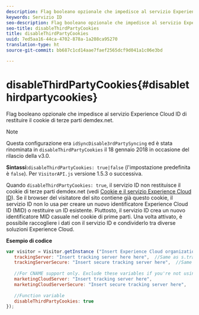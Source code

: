 ```yaml
---
description: Flag booleano opzionale che impedisce al servizio Experience Cloud ID di restituire il cookie di terze parti demdex.net.
keywords: Servizio ID
seo-description: Flag booleano opzionale che impedisce al servizio Experience Cloud ID di restituire il cookie di terze parti demdex.net.
seo-title: disableThirdPartyCookies
title: disableThirdPartyCookies
uuid: 7ed5aa16-44ca-4702-878a-1a208ca95270
translation-type: ht
source-git-commit: bb687c1cd14aae7faef2565dcf9d041a1c06e3bd

---
```



# disableThirdPartyCookies{#disablethirdpartycookies}

Flag booleano opzionale che impedisce al servizio Experience Cloud ID di restituire il cookie di terze parti demdex.net.

>[!NOTE]
>
>Questa configurazione era `idSyncDisable3rdPartySyncing` ed è stata rinominata in `disableThirdPartyCookies` il 18 gennaio 2018 in occasione del rilascio della v3.0.

**Sintassi:**`disableThirdPartyCookies: true|false` (l&#39;impostazione predefinita è `false`). Per `VisitorAPI.js` versione 1.5.3 o successiva.

Quando `disableThirdPartyCookies: true`, il servizio ID non restituisce il cookie di terze parti demdex.net (vedi [Cookie e il servizio Experience Cloud ID](../../mcvid-introduction/mcvid-cookies.md)). Se il browser del visitatore del sito contiene già questo cookie, il servizio ID non lo usa per creare un nuovo identificatore Experience Cloud ID (MID) o restituire un ID esistente. Piuttosto, il servizio ID crea un nuovo identificatore MID casuale nel cookie di prime parti. Una volta attivato, è possibile raccogliere i dati con il servizio ID e condividerlo tra diverse soluzioni Experience Cloud.

**Esempio di codice**

```js
var visitor = Visitor.getInstance ("Insert Experience Cloud organization ID here",{ 
   trackingServer: "Insert tracking server here here",  //Same as s.trackingServer 
   trackingServerSecure: "Insert secure tracking server here",  //Same as s.trackingServerSecure 
 
   //For CNAME support only. Exclude these variables if you're not using CNAME 
   marketingCloudServer: "Insert tracking server here", 
   marketingCloudServerSecure: "Insert secure tracking server here", 
 
   //Function variable 
   disableThirdPartyCookies: true 
});
```

